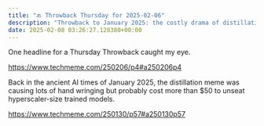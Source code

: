 ```yaml
---
title: "🔙 Throwback Thursday for 2025-02-06"
description: "Throwback to January 2025: the costly drama of distillation vs. hyperscale AI models!"
date: 2025-02-08 03:26:27.128380+00:00
---
```


<!-- buttondown-editor-mode: fancy --><p>One headline for a Thursday Throwback caught my eye.</p><p><a target="_blank" rel="noopener noreferrer nofollow" href="https://www.techmeme.com/250206/p4#a250206p4">https://www.techmeme.com/250206/p4#a250206p4</a></p><p>Back in the ancient AI times of January 2025, the distillation meme was causing lots of hand wringing but probably cost more than $50 to unseat hyperscaler-size trained models.</p><p><a target="_blank" rel="noopener noreferrer nofollow" href="https://www.techmeme.com/250130/p57#a250130p57">https://www.techmeme.com/250130/p57#a250130p57</a></p><p></p><p></p><p></p>